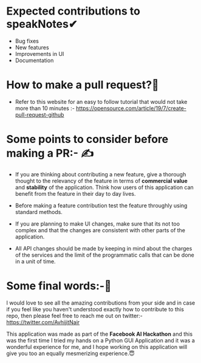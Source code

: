 # Expected contributions to speakNotes✔
* Bug fixes
* New features
* Improvements in UI
* Documentation

# How to make a pull request?🤔
* Refer to this website for an easy to follow tutorial that would not take more than 10 minutes :-
https://opensource.com/article/19/7/create-pull-request-github

# Some points to consider before making a PR:- ✍
* If you are thinking about contributing a new feature, give a thorough thought to the relevancy of the feature in terms of __commercial value__ and __stability__ of the application.
Think how users of this application can benefit from the feature in their day to day lives.

* Before making a feature contribution test the feature throughly using standard methods.

* If you are planning to make UI changes, make sure that its not too complex and that the changes are consistent with other parts of the application.

* All API changes should be made by keeping in mind about the charges of the services and the limit of the programmatic calls that can be done in a unit of time.

# Some final words:-🙂
I would love to see all the amazing contributions from your side and in case if you feel like you haven't understood exactly how to contribute to this repo, then please feel free
to reach me out on twitter:- https://twitter.com/AvhijitNair

This application was made as part of the __Facebook AI Hackathon__ and this was the first time I tried my hands on a Python GUI Application and it was a wonderful experience for me, and
I hope working on this application will give you too an equally mesmerizing experience.😇
